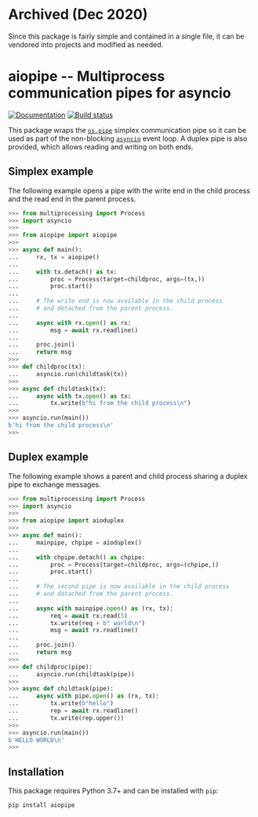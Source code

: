 # Archived (Dec 2020)

Since this package is fairly simple and contained in a single file, it can be vendored into projects and modified as needed.

# aiopipe -- Multiprocess communication pipes for asyncio

[![Documentation](https://img.shields.io/badge/documentation-blue.svg)](https://kchmck.github.io/aiopipe/aiopipe/)
[![Build status](https://img.shields.io/circleci/project/github/kchmck/aiopipe/master.svg)](https://circleci.com/gh/kchmck/aiopipe)

This package wraps the [`os.pipe`](https://docs.python.org/3/library/os.html#os.pipe)
simplex communication pipe so it can be used as part of the non-blocking
[`asyncio`](https://docs.python.org/3/library/asyncio.html) event loop. A duplex pipe
is also provided, which allows reading and writing on both ends.

## Simplex example

The following example opens a pipe with the write end in the child process and the read
end in the parent process.

```python
>>> from multiprocessing import Process
>>> import asyncio
>>>
>>> from aiopipe import aiopipe
>>>
>>> async def main():
...     rx, tx = aiopipe()
...
...     with tx.detach() as tx:
...         proc = Process(target=childproc, args=(tx,))
...         proc.start()
...
...     # The write end is now available in the child process
...     # and detached from the parent process.
...
...     async with rx.open() as rx:
...         msg = await rx.readline()
...
...     proc.join()
...     return msg
>>>
>>> def childproc(tx):
...     asyncio.run(childtask(tx))
>>>
>>> async def childtask(tx):
...     async with tx.open() as tx:
...         tx.write(b"hi from the child process\n")
>>>
>>> asyncio.run(main())
b'hi from the child process\n'
>>>
```

## Duplex example

The following example shows a parent and child process sharing a duplex pipe to exchange
messages.

```python
>>> from multiprocessing import Process
>>> import asyncio
>>>
>>> from aiopipe import aioduplex
>>>
>>> async def main():
...     mainpipe, chpipe = aioduplex()
...
...     with chpipe.detach() as chpipe:
...         proc = Process(target=childproc, args=(chpipe,))
...         proc.start()
...
...     # The second pipe is now available in the child process
...     # and detached from the parent process.
...
...     async with mainpipe.open() as (rx, tx):
...         req = await rx.read(5)
...         tx.write(req + b" world\n")
...         msg = await rx.readline()
...
...     proc.join()
...     return msg
>>>
>>> def childproc(pipe):
...     asyncio.run(childtask(pipe))
>>>
>>> async def childtask(pipe):
...     async with pipe.open() as (rx, tx):
...         tx.write(b"hello")
...         rep = await rx.readline()
...         tx.write(rep.upper())
>>>
>>> asyncio.run(main())
b'HELLO WORLD\n'
>>>
```

## Installation

This package requires Python 3.7+ and can be installed with `pip`:
```
pip install aiopipe
```
